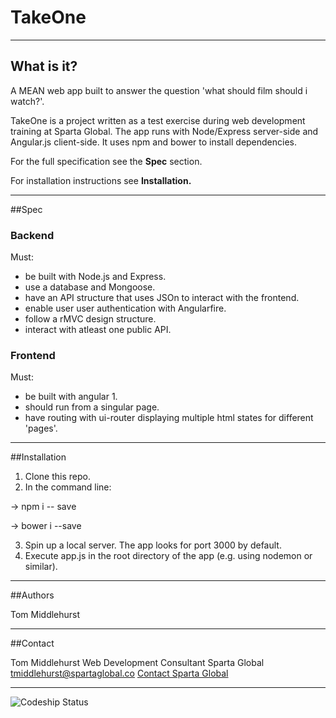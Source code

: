# TakeOne
---------------
## What is it?

A MEAN web app built to answer the question 'what should film should i watch?'.

TakeOne is a project written as a test exercise during web development training at Sparta Global.
The app runs with Node/Express server-side and Angular.js client-side.
It uses npm and bower to install dependencies.

For the full specification see the **Spec** section.

For installation instructions see **Installation.**

-------
##Spec

### Backend
Must:
 - be built with Node.js and Express.
 - use a database and Mongoose.
 - have an API structure that uses JSOn to interact with the frontend.
 - enable user user authentication with Angularfire.
 - follow a rMVC design structure.
 - interact with atleast one public API.

### Frontend
Must:
 - be built with angular 1.
 - should run from a singular page.
 - have routing with ui-router displaying multiple html states for different 'pages'.

--------------
##Installation

1. Clone this repo.
2. In the command line:

  -> npm i -- save

  -> bower i --save
  
3. Spin up a local server. The app looks for port 3000 by default.
4. Execute app.js in the root directory of the app (e.g. using nodemon or similar).

--------
##Authors

Tom Middlehurst

--------
##Contact

Tom Middlehurst
Web Development Consultant
Sparta Global
tmiddlehurst@spartaglobal.co
[Contact Sparta Global](http://spartaglobal.com/contact-us/)

--------------
![Codeship Status](https://codeship.com/projects/YOUR_PROJECT_UUID/status?branch=master)


